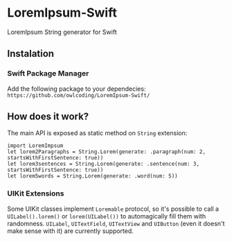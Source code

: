 # LoremIpsum-Swift
LoremIpsum String generator for Swift

## Instalation

### Swift Package Manager
Add the following package to your dependecies: `https://github.com/owlcoding/LoremIpsum-Swift/`

## How does it work? 
The main API is exposed as static method on `String` extension:

    import LoremImpsum
    let lorem2Paragraphs = String.Lorem(generate: .paragraph(num: 2, startsWithFirstSentence: true))
    let lorem3sentences = String.Lorem(generate: .sentence(num: 3, startsWithFirstSentence: true))
    let lorem5words = String.Lorem(generate: .word(num: 5))

    
### UIKit Extensions
Some UIKit classes implement `Loremable` protocol, so it's possible to call a `UILabel().lorem()` or `lorem(UILabel())`  to automagically fill them with randomness. `UILabel`, `UITextField`, `UITextView` and `UIButton` (even it doesn't make sense with it) are currently supported. 

